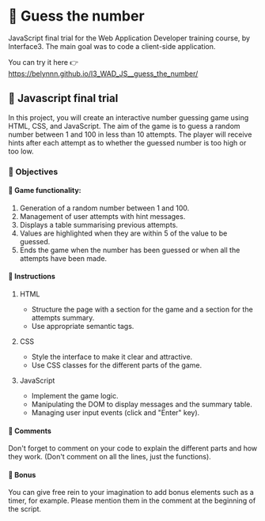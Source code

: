 # 🔷 Guess the number
JavaScript final trial for the Web Application Developer training course, by Interface3. The main goal was to code a client-side application. 

You can try it here 👉 https://belynnn.github.io/I3_WAD_JS__guess_the_number/

## 🔹 Javascript final trial
In this project, you will create an interactive number guessing game using HTML, CSS, and JavaScript. The aim of the game is to guess a random number between 1 and 100 in less than 10 attempts. The player will receive hints after each attempt as to whether the guessed number is too high or too low.

### 🔹 Objectives
#### 🔹 Game functionality:
1. Generation of a random number between 1 and 100.
2. Management of user attempts with hint messages.
3. Displays a table summarising previous attempts.
4. Values are highlighted when they are within 5 of the value to be guessed.
5. Ends the game when the number has been guessed or when all the attempts have been made.

#### 🔹 Instructions
1. HTML
    - Structure the page with a section for the game and a section for the attempts summary.
    - Use appropriate semantic tags.

2. CSS
    - Style the interface to make it clear and attractive.
    - Use CSS classes for the different parts of the game.

3. JavaScript
    - Implement the game logic.
    - Manipulating the DOM to display messages and the summary table.
    - Managing user input events (click and "Enter" key).

#### 🔹 Comments
Don't forget to comment on your code to explain the different parts and how they work. (Don't comment on all the lines, just the functions).

#### 🔹 Bonus
You can give free rein to your imagination to add bonus elements such as a timer, for example. Please mention them in the comment at the beginning of the script.
